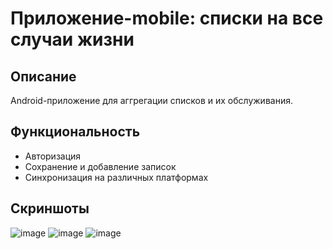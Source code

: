 # Приложение-mobile: списки на все случаи жизни

## Описание
Android-приложение для аггрегации списков и их обслуживания.

## Функциональность
- Авторизация
- Сохранение и добавление записок
- Синхронизация на различных платформах
## Скриншоты
![image](https://github.com/user-attachments/assets/70474967-f355-474e-a952-142f09709036)
![image](https://github.com/user-attachments/assets/85edc8ca-d447-4a01-a9ef-d0bd1b2ce7fd)
![image](https://github.com/user-attachments/assets/21bf4c37-d089-4684-9ff1-982d3bfb62ed)
